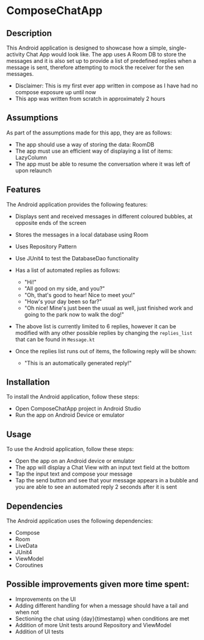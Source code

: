 # ComposeChatApp

## Description
This Android application is designed to showcase how a simple, single-activity Chat App would
look like. The app uses A Room DB to store the messages and it is also set up to provide a 
list of predefined replies when a message is sent, therefore attempting to mock the receiver
for the sen messages.
- Disclaimer: This is my first ever app written in compose as I have had no compose exposure up until now
- This app was written from scratch in approximately 2 hours

## Assumptions
As part of the assumptions made for this app, they are as follows:
- The app should use a way of storing the data: RoomDB
- The app must use an efficient way of displaying a list of items: LazyColumn
- The app must be able to resume the conversation where it was left of upon relaunch

## Features
The Android application provides the following features:
- Displays sent and received messages in different coloured bubbles, at opposite ends of the screen
- Stores the messages in a local database using Room
- Uses Repository Pattern
- Use JUnit4 to test the DatabaseDao functionality

- Has a list of automated replies as follows:
  - "Hi!"
  - "All good on my side, and you?"
  - "Oh, that's good to hear! Nice to meet you!"
  - "How's your day been so far?"
  - "Oh nice! Mine's just been the usual as well, just finished work and going to the park now to walk the dog!"
  
- The above list is currently limited to 6 replies, however it can be modified with any
  other possible replies by changing the `replies_list` that can be found in `Message.kt`
- Once the replies list runs out of items, the following reply will be shown:
  - "This is an automatically generated reply!"

## Installation
To install the Android application, follow these steps:
- Open ComposeChatApp project in Android Studio
- Run the app on Android Device or emulator

## Usage
To use the Android application, follow these steps:
- Open the app on an Android device or emulator
- The app will display a Chat View with an input text field at the bottom
- Tap the input text and compose your message
- Tap the send button and see that your message appears in a bubble and you are 
  able to see an automated reply 2 seconds after it is sent

## Dependencies
The Android application uses the following dependencies:
- Compose
- Room
- LiveData
- JUnit4
- ViewModel
- Coroutines

## Possible improvements given more time spent:
- Improvements on the UI
- Adding different handling for when a message should have a tail and when not
- Sectioning the chat using {day}{timestamp} when conditions are met
- Addition of more Unit tests around Repository and ViewModel
- Addition of UI tests
